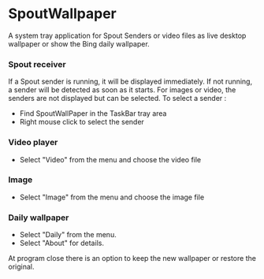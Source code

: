 # SpoutWallpaper
A system tray application for Spout Senders or video files as live desktop wallpaper or show the Bing daily wallpaper.

### Spout receiver
If a Spout sender is running, it will be displayed immediately. 
If not running, a sender will be detected as soon as it starts. 
For images or video, the senders are not displayed but can be selected. 
To select a sender :
* Find SpoutWallPaper in the TaskBar tray area
* Right mouse click to select the sender

### Video player
* Select "Video" from the menu and choose the video file

### Image
* Select "Image" from the menu and choose the image file

### Daily wallpaper
* Select "Daily" from the menu.
* Select "About" for details.

At program close there is an option to keep the new wallpaper or restore the original.
